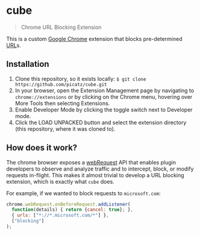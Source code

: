 # cube
> Chrome URL Blocking Extension

This is a custom [Google Chrome](https://www.google.com/chrome/) extension that blocks pre-determined [URL](https://en.wikipedia.org/wiki/URL)s.

## Installation

1. Clone this repository, so it exists locally: `$ git clone https://github.com/picatz/cube.git`
2. In your browser, open the Extension Management page by navigating to `chrome://extensions` or by clicking on the Chrome menu, hovering over More Tools then selecting Extensions.
3. Enable Developer Mode by clicking the toggle switch next to Developer mode.
4. Click the LOAD UNPACKED button and select the extension directory (this repository, where it was cloned to).

## How does it work?

The chrome browser exposes a [webRequest](https://developer.chrome.com/extensions/webRequest) API that enables plugin developers to observe and analyze traffic and to intercept, block, or modify requests in-flight. This makes it almost trivial to develop a URL blocking extension, which is exactly what `cube` does.

For example, if we wanted to block requests to `microsoft.com`:

```javascript
chrome.webRequest.onBeforeRequest.addListener(
  function(details) { return {cancel: true}; },
  { urls: ["*://*.microsoft.com/*"] },
  ["blocking"]
);
```
